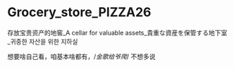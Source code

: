# Grocery_store_PIZZA26
存放宝贵资产的地窖_A cellar for valuable assets_貴重な資産を保管する地下室_귀중한 자산을 위한 지하실

想要啥自己看，咱基本啥都有，/*金歌给爷爬*/ 不想多说
